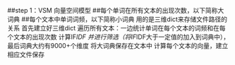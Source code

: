 


##step 1：VSM  向量空间模型
##每个单词在所有文本的出现次数，以下简称大词典
##每个文本中单词词频，以下简称小词典
用的是三维dict来存储文件路径的关系
首先建立好三维dict
遍历所有文本：一边统计单词在每个文本的词频和在每个文本的出现次数
计算IF*IDF 并进行筛选（将IF*IDF大于一定值的加入到词典中），最后词典大约有9000+个维度
将大词典保存在文本中
计算每个文本的向量，建立相应文件保存
